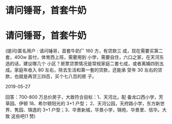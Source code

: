 # 请问锤哥，首套牛奶

# 请问锤哥，首套牛奶

(提问)匿名用户 : 请问锤哥，首套牛奶厂 160 方，有贷款三 成，现在需要买第二套，400w 首付，体育西上班，需要用到 小学，需要自住，六口之家，在天河东选的话，建议哪几个 小区？房票贷票情况是常规家庭二套七成，或者离婚四到五 成。家庭年收入 80 左右，除去生活和第一套的贷款，还能承 受年 30 左右的贷款，也就是再贷三四百，买个七八百的房 子。

2019-05-27

回答：700-800 万总价房子，大致符合目标：1、天河北，配 备龙口西小学，芳草园、伊顿 18、希尔顿阳光的 3+1 户型； 2、天河公园，天府路小学，东方新世界、隽园、锦逸的 3+1 户型；3、华景新城，华景小学，锦苑、华景里、信华。大致 这些吧(1 赞)